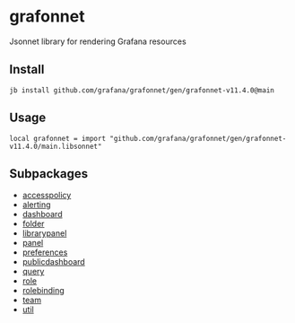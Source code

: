 # grafonnet

Jsonnet library for rendering Grafana resources
## Install

```
jb install github.com/grafana/grafonnet/gen/grafonnet-v11.4.0@main
```

## Usage

```jsonnet
local grafonnet = import "github.com/grafana/grafonnet/gen/grafonnet-v11.4.0/main.libsonnet"
```


## Subpackages

* [accesspolicy](accesspolicy/index.md)
* [alerting](alerting/index.md)
* [dashboard](dashboard/index.md)
* [folder](folder.md)
* [librarypanel](librarypanel/index.md)
* [panel](panel/index.md)
* [preferences](preferences.md)
* [publicdashboard](publicdashboard.md)
* [query](query/index.md)
* [role](role.md)
* [rolebinding](rolebinding.md)
* [team](team.md)
* [util](util.md)
